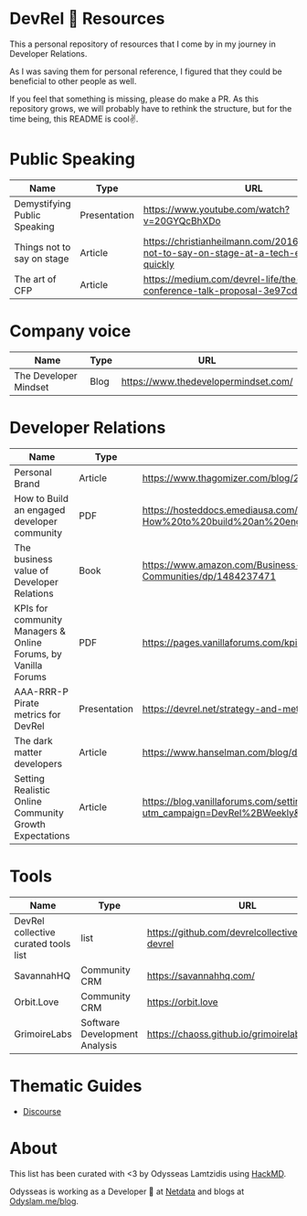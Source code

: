# DevRel 🥑 Resources

This a personal repository of resources that I come by in my journey in Developer Relations.

As I was saving them for personal reference, I figured that they could be beneficial to other people as well.

If you feel that something is missing, please do make a PR. As this repository grows, we will probably have to rethink the structure, but for the time being, this README is cool✌️.

# Public Speaking
| Name | Type | URL |
| -------- | -------- | -------- |
| Demystifying Public Speaking| Presentation| https://www.youtube.com/watch?v=20GYQcBhXDo|
|Things not to say on stage|Article|	https://christianheilmann.com/2016/07/06/things-not-to-say-on-stage-at-a-tech-event/#repeat-quickly| 
| The art of CFP| Article| https://medium.com/devrel-life/the-art-of-the-conference-talk-proposal-3e97cd3bd33a| 


# Company voice 

| Name | Type | URL |
| -------- | -------- | -------- |
| The Developer Mindset| Blog | https://www.thedevelopermindset.com/| 


# Developer Relations
| Name | Type | URL |
| -------- | -------- | -------- |
| Personal Brand | Article | 	https://www.thagomizer.com/blog/2017/11/30/personal-brand.html | 
| How to Build an engaged developer community | PDF | https://hosteddocs.emediausa.com/AH-How%20to%20build%20an%20engaged%20developer%20community.pdf| 
| The business value of Developer Relations | Book | https://www.amazon.com/Business-Value-Developer-Relations-Communities/dp/1484237471 | 
| KPIs for community Managers & Online Forums, by Vanilla Forums | PDF | https://pages.vanillaforums.com/kpis-for-community-and-community-managers | 
| AAA-RRR-P Pirate metrics for DevRel | Presentation | https://devrel.net/strategy-and-metrics/introducing-aaarrrp-devrel-strategy | 
| The dark matter developers | Article | https://www.hanselman.com/blog/dark-matter-developers-the-unseen-99 | 
| Setting Realistic Online Community Growth Expectations | Article | https://blog.vanillaforums.com/setting-realistic-online-community-growth-expectations?utm_campaign=DevRel%2BWeekly&utm_medium=email&utm_source=DevRel_Weekly_114 | 

# Tools

| Name | Type | URL |
| -------- | -------- | -------- |
| DevRel collective curated tools list| list | https://github.com/devrelcollective/awesome-devrel | 
| SavannahHQ | Community CRM | https://savannahhq.com/ | 
| Orbit.Love | Community CRM | https://orbit.love | 
| GrimoireLabs| Software Development Analysis | https://chaoss.github.io/grimoirelab/ | 

# Thematic Guides
- [Discourse](Discourse.md)

# About

This list has been curated with <3 by Odysseas Lamtzidis using [HackMD](https://hackmd.io). 

Odysseas is working as a Developer 🥑 at [Netdata](https://netdata.cloud) and blogs at [Odyslam.me/blog](https://odyslam.me/blog/).







